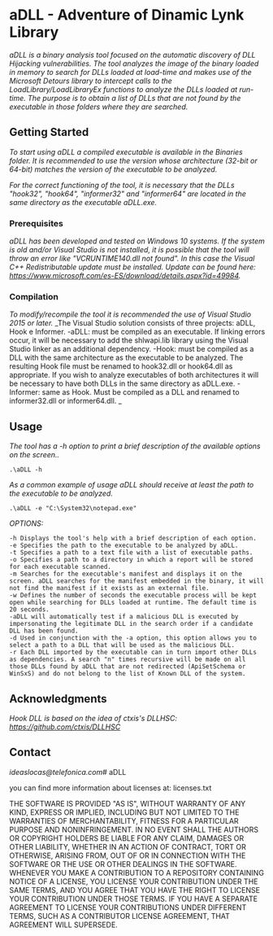 # aDLL - Adventure of Dinamic Lynk Library

_aDLL is a binary analysis tool focused on the automatic discovery of DLL Hijacking vulnerabilities. The tool analyzes the image of the binary loaded in memory to search for DLLs loaded at load-time and makes use of the Microsoft Detours library to intercept calls to the LoadLibrary/LoadLibraryEx functions to analyze the DLLs loaded at run-time. The purpose is to obtain a list of DLLs that are not found by the executable in those folders where they are searched._

## Getting Started 

_To start using aDLL a compiled executable is available in the Binaries folder. It is recommended to use the version whose architecture (32-bit or 64-bit) matches the version of the executable to be analyzed._

_For the correct functioning of the tool, it is necessary that the DLLs "hook32", "hook64", "informer32" and "informer64" are located in the same directory as the executable aDLL.exe._
### Prerequisites 

_aDLL has been developed and tested on Windows 10 systems._
_If the system is old and/or Visual Studio is not installed, it is possible that the tool will throw an error like "VCRUNTIME140.dll not found". In this case the Visual C++ Redistributable update must be installed.
 Update can be found here: https://www.microsoft.com/es-ES/download/details.aspx?id=49984._

### Compilation 

_To modify/recompile the tool it is recommended the use of Visual Studio 2015 or later._
_The Visual Studio solution consists of three projects: aDLL, Hook e Informer.
    -aDLL: must be compiled as an executable. If linking errors occur, it will be necessary to add the shlwapi.lib library using the Visual Studio linker as an additional dependency.
    -Hook: must be compiled as a DLL with the same architecture as the executable to be analyzed. The resulting Hook file must be renamed to hook32.dll or hook64.dll as appropriate. If you wish to analyze executables of both architectures it will be necessary to have both DLLs in the same directory as aDLL.exe. 
    -Informer: same as Hook. Must be compiled as a DLL and renamed to informer32.dll or informer64.dll.
_

## Usage

_The tool has a -h option to print a brief description of the available options on the screen.._
```
.\aDLL -h
```
_As a common example of usage aDLL should receive at least the path to the executable to be analyzed._
```
.\aDLL -e "C:\System32\notepad.exe"
```
_OPTIONS:_

```
-h Displays the tool's help with a brief description of each option.
-e Specifies the path to the executable to be analyzed by aDLL.
-t Specifies a path to a text file with a list of executable paths.
-o Specifies a path to a directory in which a report will be stored for each executable scanned.
-m Searches for the executable's manifest and displays it on the screen. aDLL searches for the manifest embedded in the binary, it will not find the manifest if it exists as an external file.
-w Defines the number of seconds the executable process will be kept open while searching for DLLs loaded at runtime. The default time is 20 seconds.
-aDLL will automatically test if a malicious DLL is executed by impersonating the legitimate DLL in the search order if a candidate DLL has been found.
-d Used in conjunction with the -a option, this option allows you to select a path to a DLL that will be used as the malicious DLL.
-r Each DLL imported by the executable can in turn import other DLLs as dependencies. A search "n" times recursive will be made on all those DLLs found by aDLL that are not redirected (ApiSetSchema or WinSxS) and do not belong to the list of Known DLL of the system.
```
## Acknowledgments

_Hook DLL is based on the idea of ctxis's DLLHSC: https://github.com/ctxis/DLLHSC_

## Contact

_ideaslocas@telefonica.com_# aDLL

you can find more information about licenses at: licenses.txt

THE SOFTWARE IS PROVIDED "AS IS", WITHOUT WARRANTY OF ANY KIND, EXPRESS OR IMPLIED, INCLUDING BUT NOT 
LIMITED TO THE WARRANTIES OF MERCHANTABILITY, FITNESS FOR A PARTICULAR PURPOSE AND 
NONINFRINGEMENT. IN NO EVENT SHALL THE AUTHORS OR COPYRIGHT HOLDERS BE LIABLE FOR ANY CLAIM, 
DAMAGES OR OTHER LIABILITY, WHETHER IN AN ACTION OF CONTRACT, TORT OR OTHERWISE, ARISING FROM, 
OUT OF OR IN CONNECTION WITH THE SOFTWARE OR THE USE OR OTHER DEALINGS IN THE SOFTWARE.
WHENEVER YOU MAKE A CONTRIBUTION TO A REPOSITORY CONTAINING NOTICE OF A LICENSE, 
YOU LICENSE YOUR CONTRIBUTION UNDER THE SAME TERMS, AND YOU AGREE 
THAT YOU HAVE THE RIGHT TO LICENSE YOUR CONTRIBUTION UNDER THOSE TERMS. 
IF YOU HAVE A SEPARATE AGREEMENT TO LICENSE YOUR CONTRIBUTIONS UNDER DIFFERENT TERMS, 
SUCH AS A CONTRIBUTOR LICENSE AGREEMENT, THAT AGREEMENT WILL SUPERSEDE.
